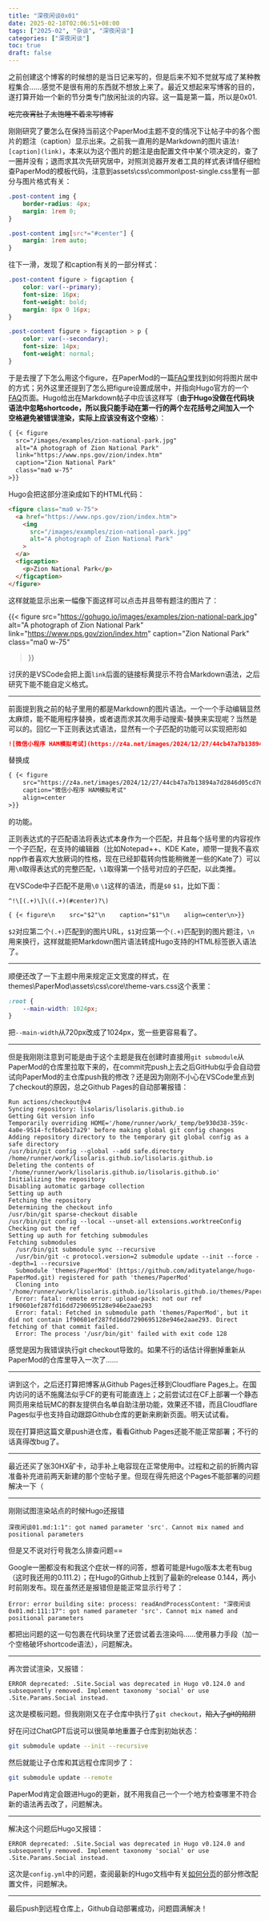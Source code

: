 ```yaml
---
title: "深夜闲谈0x01"
date: 2025-02-18T02:06:51+08:00
tags: ["2025-02", "杂谈", "深夜闲谈"]
categories: ["深夜闲谈"]
toc: true
draft: false
---
```


之前创建这个博客的时候想的是当日记来写的，但是后来不知不觉就写成了某种教程集合……感觉不是很有用的东西就不想放上来了。最近又想起来写博客的目的，遂打算开始一个新的节分类专门放闲扯淡的内容。这一篇是第一篇，所以是0x01.

~~吃完夜宵肚子太饱睡不着来写博客~~

刚刚研究了要怎么在保持当前这个PaperMod主题不变的情况下让帖子中的各个图片的题注（caption）显示出来。之前我一直用的是Markdown的图片语法`![caption](link)`，本来以为这个图片的题注是由配置文件中某个项决定的，查了一圈并没有；退而求其次先研究居中，对照浏览器开发者工具的样式表详情仔细检查PaperMod的模板代码，注意到assets\css\common\post-single.css里有一部分与图片格式有关：

```css
.post-content img {
    border-radius: 4px;
    margin: 1rem 0;
}

.post-content img[src*="#center"] {
    margin: 1rem auto;
}
```

往下一滑，发现了和caption有关的一部分样式：

```css
.post-content figure > figcaption {
    color: var(--primary);
    font-size: 16px;
    font-weight: bold;
    margin: 8px 0 16px;
}

.post-content figure > figcaption > p {
    color: var(--secondary);
    font-size: 14px;
    font-weight: normal;
}
```

于是去搜了下怎么用这个figure，在PaperMod的一篇[FAQ](https://adityatelange.github.io/hugo-PaperMod/posts/papermod/papermod-faq/#centering-image-in-markdown)里找到如何将图片居中的方式；另外这里还提到了怎么把figure设置成居中，并指向Hugo官方的一个[FAQ](https://gohugo.io/shortcodes/figure/)页面。Hugo给出在Markdown帖子中应该这样写（__由于Hugo没做在代码块语法中忽略shortcode，所以我只能手动在第一行的两个左花括号之间加入一个空格避免被错误渲染，实际上应该没有这个空格__）：

```txt
{ {< figure 
  src="/images/examples/zion-national-park.jpg"
  alt="A photograph of Zion National Park"
  link="https://www.nps.gov/zion/index.htm"
  caption="Zion National Park"
  class="ma0 w-75"
>}}
```

Hugo会把这部分渲染成如下的HTML代码：

```html
<figure class="ma0 w-75">
  <a href="https://www.nps.gov/zion/index.htm">
    <img 
      src="/images/examples/zion-national-park.jpg" 
      alt="A photograph of Zion National Park"
    >
  </a>
  <figcaption>
    <p>Zion National Park</p>
  </figcaption>
</figure>
```

这样就能显示出来一幅像下面这样可以点击并且带有题注的图片了：

{{< figure
  src="https://gohugo.io/images/examples/zion-national-park.jpg"
  alt="A photograph of Zion National Park"
  link="https://www.nps.gov/zion/index.htm"
  caption="Zion National Park"
  class="ma0 w-75"
>}}

讨厌的是VSCode会把上面`link`后面的链接标黄提示不符合Markdown语法，之后研究下能不能自定义格式。

---

前面提到我之前的帖子里用的都是Markdown的图片语法。一个一个手动编辑显然太麻烦，能不能用程序替换，或者退而求其次用手动搜索-替换来实现呢？当然是可以的。回忆一下正则表达式语法，显然有一个子匹配的功能可以实现把形如

```markdown
![微信小程序 HAM模拟考试](https://z4a.net/images/2024/12/27/44cb47a7b13894a7d2846d05cd761cd5.png)
```

替换成

```txt
{ {< figure
    src="https://z4a.net/images/2024/12/27/44cb47a7b13894a7d2846d05cd761cd5.png"
    caption="微信小程序 HAM模拟考试"
    align=center
>}}
```

的功能。

正则表达式的子匹配语法将表达式本身作为一个匹配，并且每个括号里的内容视作一个子匹配，在支持的编辑器（比如Notepad++、KDE Kate，顺带一提我不喜欢npp作者喜欢大放厥词的性格，现在已经卸载转向性能稍微差一些的Kate了）可以用`\0`取得表达式的完整匹配，`\1`取得第一个括号对应的子匹配，以此类推。

在VSCode中子匹配不是用`\0` `\1`这样的语法，而是`$0` `$1`，比如下面：

```re
^!\[(.+)\]\((.+)(#center)?\)
```

```txt
{ {< figure\n    src="$2"\n    caption="$1"\n    align=center\n>}}
```

`$2`对应第二个`(.+)`匹配到的图片URL，`$1`对应第一个`(.+)`匹配到的图片题注，`\n`用来换行，这样就能把Markdown图片语法转成Hugo支持的HTML标签嵌入语法了。

---

顺便还改了一下主题中用来规定正文宽度的样式，在themes\PaperMod\assets\css\core\theme-vars.css这个表里：

```css
:root {
    --main-width: 1024px;
}
```

把`--main-width`从720px改成了1024px，宽一些更容易看了。

---

但是我刚刚注意到可能是由于这个主题是我在创建时直接用`git submodule`从PaperMod的仓库里拉取下来的，在commit完push上去之后GitHub似乎会自动尝试向PaperMod的主仓库push我的修改？还是因为刚刚不小心在VSCode里点到了checkout的原因，总之Github Pages的自动部署报错：

```log
Run actions/checkout@v4
Syncing repository: lisolaris/lisolaris.github.io
Getting Git version info
Temporarily overriding HOME='/home/runner/work/_temp/be930d38-359c-4a0e-9514-fcfb6eb17a29' before making global git config changes
Adding repository directory to the temporary git global config as a safe directory
/usr/bin/git config --global --add safe.directory /home/runner/work/lisolaris.github.io/lisolaris.github.io
Deleting the contents of '/home/runner/work/lisolaris.github.io/lisolaris.github.io'
Initializing the repository
Disabling automatic garbage collection
Setting up auth
Fetching the repository
Determining the checkout info
/usr/bin/git sparse-checkout disable
/usr/bin/git config --local --unset-all extensions.worktreeConfig
Checking out the ref
Setting up auth for fetching submodules
Fetching submodules
  /usr/bin/git submodule sync --recursive
  /usr/bin/git -c protocol.version=2 submodule update --init --force --depth=1 --recursive
  Submodule 'themes/PaperMod' (https://github.com/adityatelange/hugo-PaperMod.git) registered for path 'themes/PaperMod'
  Cloning into '/home/runner/work/lisolaris.github.io/lisolaris.github.io/themes/PaperMod'...
  Error: fatal: remote error: upload-pack: not our ref 1f90601ef287fd16dd7290695128e946e2aae293
  Error: fatal: Fetched in submodule path 'themes/PaperMod', but it did not contain 1f90601ef287fd16dd7290695128e946e2aae293. Direct fetching of that commit failed.
  Error: The process '/usr/bin/git' failed with exit code 128
```

感觉是因为我错误执行git checkout导致的。如果不行的话估计得删掉重新从PaperMod的仓库里导入一次了……

---

讲到这个，之后还打算把博客从Github Pages迁移到Cloudflare Pages上。在国内访问的话不施魔法似乎CF的更有可能直连上；之前尝试过在CF上部署一个静态网页用来给玩MC的群友提供白名单自助注册功能，效果还不错，而且Cloudflare Pages似乎也支持自动跟踪Github仓库的更新来刷新页面。明天试试看。

现在打算把这篇文章push进仓库，看看Github Pages还能不能正常部署；不行的话真得改bug了。

---

最近还买了张30HX矿卡，动手补上电容现在正常使用中。过程和之前的折腾内容准备补充进前两天新建的那个空帖子里。但现在得先把这个Pages不能部署的问题解决一下（

---

刚刚试图渲染站点的时候Hugo还报错

`深夜闲谈01.md:1:1": got named parameter 'src'. Cannot mix named and positional parameters`

但是又不说对行号我怎么排查问题==

Google一圈都没有和我这个症状一样的问答，想着可能是Hugo版本太老有bug（这时我还用的0.111.2）；在Hugo的Github上找到了最新的release 0.144，两小时前刚发布。现在虽然还是报错但是能正常显示行号了：

`Error: error building site: process: readAndProcessContent: "深夜闲谈0x01.md:111:17": got named parameter 'src'. Cannot mix named and positional parameters`

都把出问题的这一句包裹在代码块里了还尝试着去渲染吗……使用暴力手段（加一个空格破坏shortcode语法），问题解决。

---

再次尝试渲染，又报错：

`ERROR deprecated: .Site.Social was deprecated in Hugo v0.124.0 and subsequently removed. Implement taxonomy 'social' or use .Site.Params.Social instead.`

这次是模板问题。但我刚刚又在子仓库中执行了`git checkout`，~~陷入了git的陷阱~~

好在问过ChatGPT后说可以很简单地重置子仓库到初始状态：

```sh
git submodule update --init --recursive
```

然后就能让子仓库和其远程仓库同步了：

```sh
git submodule update --remote
```

PaperMod肯定会跟进Hugo的更新，就不用我自己一个一个地方检查哪里不符合新的语法再去改了，问题解决。

---

解决这个问题后Hugo又报错：

`ERROR deprecated: .Site.Social was deprecated in Hugo v0.124.0 and subsequently removed. Implement taxonomy 'social' or use .Site.Params.Social instead.`

这次是`config.yml`中的问题，查阅最新的Hugo文档中有关[如何分页](https://gohugo.io/templates/pagination/)的部分修改配置文件，问题解决。

---

最后push到远程仓库上，Github自动部署成功，问题圆满解决！
